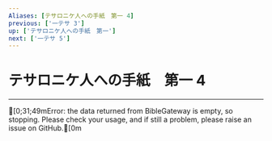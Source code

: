 ```yaml
---
Aliases: [テサロニケ人への手紙　第一 4]
previous: ['一テサ 3']
up: ['テサロニケ人への手紙　第一']
next: ['一テサ 5']
---
```

# テサロニケ人への手紙　第一 4

***
[0;31;49mError: the data returned from BibleGateway is empty, so stopping. Please check your usage, and if still a problem, please raise an issue on GitHub.[0m
